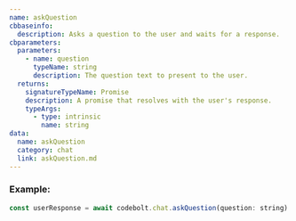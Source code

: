 ```yaml
---
name: askQuestion
cbbaseinfo:
  description: Asks a question to the user and waits for a response.
cbparameters:
  parameters:
    - name: question
      typeName: string
      description: The question text to present to the user.
  returns:
    signatureTypeName: Promise
    description: A promise that resolves with the user's response.
    typeArgs:
      - type: intrinsic
        name: string
data:
  name: askQuestion
  category: chat
  link: askQuestion.md
---
```

<CBBaseInfo/>
<CBParameters/>

### Example:

```js
const userResponse = await codebolt.chat.askQuestion(question: string)

```